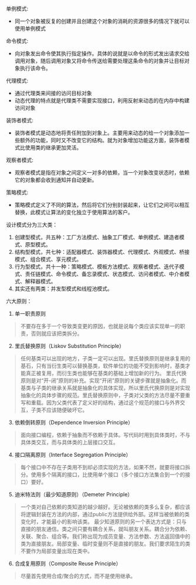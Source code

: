 单例模式:
  * 同一个对象被反复的创建并且创建这个对象的消耗的资源很多的情况下就可以使用单例模式

命令模式:
  * 向对象发出命令使其执行指定操作。具体的说就是以命令的形式发出请求交给调用对象，随后调用对象又将命令传送给需要处理这条命令的对象并让目标对象执行该命令。

代理模式:
  * 通过代理类来间接的访问目标对象
  * 动态代理的特点就是代理类不需要实现接口，利用反射来动态的在内存中构建访问对象

装饰者模式:
  * 装饰者模式是动态地将责任附加到对象上。主要用来动态的给一个对象添加一些额外的功能，同时又不改变它的结构。就为对象增加功能这方面，装饰者模式比使用类的继承更加灵活。

观察者模式:
  * 观察者模式是指在对象之间定义一对多的依赖，当一个对象改变状态时，依赖它的对象都会收到通知并自动更新。

策略模式:
  * 策略模式定义了不同的算法，然后将它们分别封装起来，让它们之间可以相互替换，此模式让算法的变化独立于使用算法的客户。


设计模式分为三大类：
1. 创建型模式，共五种：工厂方法模式、抽象工厂模式、单例模式、建造者模式、原型模式。
2. 结构型模式，共七种：适配器模式、装饰器模式、代理模式、外观模式、桥接模式、组合模式、享元模式。
3. 行为型模式，共十一种：策略模式、模板方法模式、观察者模式、迭代子模式、责任链模式、命令模式、备忘录模式、状态模式、访问者模式、中介者模式、解释器模式。
4. 其实还有两类：并发型模式和线程池模式。

六大原则：
1. 单一职责原则
> 不要存在多于一个导致类变更的原因，也就是说每个类应该实现单一的职责，否则就应该把类拆分。

2. 里氏替换原则（Liskov Substitution Principle）
> 任何基类可以出现的地方，子类一定可以出现。里氏替换原则是继承复用的基石，只有当衍生类可以替换基类，软件单位的功能不受到影响时，基类才能真正被复用，而衍生类也能够在基类的基础上增加新的行为。
里氏代换原则是对“开-闭”原则的补充。实现“开闭”原则的关键步骤就是抽象化。而基类与子类的继承关系就是抽象化的具体实现，所以里氏代换原则是对实现抽象化的具体步骤的规范。里氏替换原则中，子类对父类的方法尽量不要重写和重载。因为父类代表了定义好的结构，通过这个规范的接口与外界交互，子类不应该随便破坏它。

3. 依赖倒转原则（Dependence Inversion Principle）
> 面向接口编程，依赖于抽象而不依赖于具体。写代码时用到具体类时，不与具体类交互，而与具体类的上层接口交互。

4. 接口隔离原则（Interface Segregation Principle）
> 每个接口中不存在子类用不到却必须实现的方法，如果不然，就要将接口拆分。使用多个隔离的接口，比使用单个接口（多个接口方法集合到一个的接口）要好。

5. 迪米特法则（最少知道原则）（Demeter Principle）
> 一个类对自己依赖的类知道的越少越好。无论被依赖的类多么复杂，都应该将逻辑封装在方法的内部，通过public方法提供给外部。这样当被依赖的类变化时，才能最小的影响该类。
最少知道原则的另一个表达方式是：只与直接的朋友通信。类之间只要有耦合关系，就叫朋友关系。耦合分为依赖、关联、聚合、组合等。我们称出现为成员变量、方法参数、方法返回值中的类为直接朋友。局部变量、临时变量则不是直接的朋友。我们要求陌生的类不要作为局部变量出现在类中。

6. 合成复用原则（Composite Reuse Principle）
> 尽量首先使用合成/聚合的方式，而不是使用继承。
